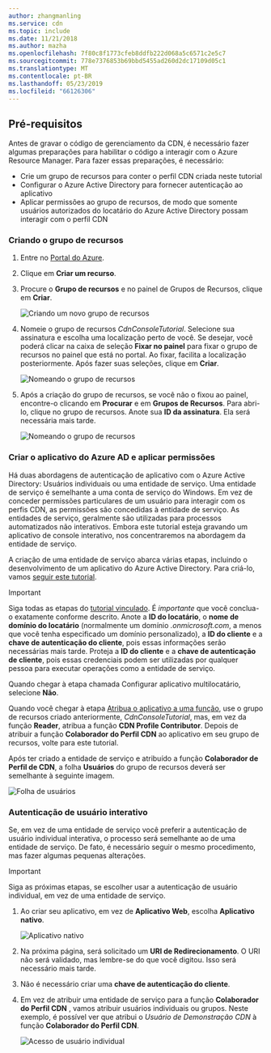 ```yaml
---
author: zhangmanling
ms.service: cdn
ms.topic: include
ms.date: 11/21/2018
ms.author: mazha
ms.openlocfilehash: 7f80c8f1773cfeb8ddfb222d068a5c6571c2e5c7
ms.sourcegitcommit: 778e7376853b69bbd5455ad260d2dc17109d05c1
ms.translationtype: MT
ms.contentlocale: pt-BR
ms.lasthandoff: 05/23/2019
ms.locfileid: "66126306"
---
```

## <a name="prerequisites"></a>Pré-requisitos
Antes de gravar o código de gerenciamento da CDN, é necessário fazer algumas preparações para habilitar o código a interagir com o Azure Resource Manager. Para fazer essas preparações, é necessário:

* Crie um grupo de recursos para conter o perfil CDN criada neste tutorial
* Configurar o Azure Active Directory para fornecer autenticação ao aplicativo
* Aplicar permissões ao grupo de recursos, de modo que somente usuários autorizados do locatário do Azure Active Directory possam interagir com o perfil CDN

### <a name="creating-the-resource-group"></a>Criando o grupo de recursos
1. Entre no [Portal do Azure](https://portal.azure.com).
2. Clique em **Criar um recurso**.
3. Procure o **Grupo de recursos** e no painel de Grupos de Recursos, clique em **Criar**.

    ![Criando um novo grupo de recursos](./media/cdn-app-dev-prep/cdn-new-rg-1-include.png)
3. Nomeie o grupo de recursos *CdnConsoleTutorial*.  Selecione sua assinatura e escolha uma localização perto de você.  Se desejar, você poderá clicar na caixa de seleção **Fixar no painel** para fixar o grupo de recursos no painel que está no portal.  Ao fixar, facilita a localização posteriormente.  Após fazer suas seleções, clique em **Criar**.

    ![Nomeando o grupo de recursos](./media/cdn-app-dev-prep/cdn-new-rg-2-include.png)
4. Após a criação do grupo de recursos, se você não o fixou ao painel, encontre-o clicando em **Procurar** e em **Grupos de Recursos**.  Para abri-lo, clique no grupo de recursos.  Anote sua **ID da assinatura**. Ela será necessária mais tarde.

    ![Nomeando o grupo de recursos](./media/cdn-app-dev-prep/cdn-subscription-id-include.png)

### <a name="creating-the-azure-ad-application-and-applying-permissions"></a>Criar o aplicativo do Azure AD e aplicar permissões
Há duas abordagens de autenticação de aplicativo com o Azure Active Directory: Usuários individuais ou uma entidade de serviço. Uma entidade de serviço é semelhante a uma conta de serviço do Windows.  Em vez de conceder permissões particulares de um usuário para interagir com os perfis CDN, as permissões são concedidas à entidade de serviço.  As entidades de serviço, geralmente são utilizadas para processos automatizados não interativos.  Embora este tutorial esteja gravando um aplicativo de console interativo, nos concentraremos na abordagem da entidade de serviço.

A criação de uma entidade de serviço abarca várias etapas, incluindo o desenvolvimento de um aplicativo do Azure Active Directory.  Para criá-lo, vamos [seguir este tutorial](../articles/active-directory/develop/howto-create-service-principal-portal.md).

> [!IMPORTANT]
> Siga todas as etapas do [tutorial vinculado](../articles/active-directory/develop/howto-create-service-principal-portal.md).  É *importante* que você conclua-o exatamente conforme descrito.  Anote a **ID do locatário**, o **nome de domínio do locatário** (normalmente um domínio *.onmicrosoft.com*, a menos que você tenha especificado um domínio personalizado), a **ID do cliente** e a **chave de autenticação do cliente**, pois essas informações serão necessárias mais tarde.  Proteja a **ID do cliente** e a **chave de autenticação de cliente**, pois essas credenciais podem ser utilizadas por qualquer pessoa para executar operações como a entidade de serviço.
>
> Quando chegar à etapa chamada Configurar aplicativo multilocatário, selecione **Não**.
>
> Quando você chegar à etapa [Atribua o aplicativo a uma função](../articles/active-directory/develop/howto-create-service-principal-portal.md#assign-the-application-to-a-role), use o grupo de recursos criado anteriormente, *CdnConsoleTutorial*, mas, em vez da função **Reader**, atribua a função **CDN Profile Contributor**.  Depois de atribuir a função **Colaborador do Perfil CDN** ao aplicativo em seu grupo de recursos, volte para este tutorial. 
>
>

Após ter criado a entidade de serviço e atribuído a função **Colaborador de Perfil de CDN**, a folha **Usuários** do grupo de recursos deverá ser semelhante à seguinte imagem.

![Folha de usuários](./media/cdn-app-dev-prep/cdn-service-principal-include.png)

### <a name="interactive-user-authentication"></a>Autenticação de usuário interativo
Se, em vez de uma entidade de serviço você preferir a autenticação de usuário individual interativa, o processo será semelhante ao de uma entidade de serviço.  De fato, é necessário seguir o mesmo procedimento, mas fazer algumas pequenas alterações.

> [!IMPORTANT]
> Siga as próximas etapas, se escolher usar a autenticação de usuário individual, em vez de uma entidade de serviço.
>
>

1. Ao criar seu aplicativo, em vez de **Aplicativo Web**, escolha **Aplicativo nativo**.

    ![Aplicativo nativo](./media/cdn-app-dev-prep/cdn-native-application-include.png)
2. Na próxima página, será solicitado um **URI de Redirecionamento**.  O URI não será validado, mas lembre-se do que você digitou. Isso será necessário mais tarde.
3. Não é necessário criar uma **chave de autenticação do cliente**.
4. Em vez de atribuir uma entidade de serviço para a função **Colaborador do Perfil CDN** , vamos atribuir usuários individuais ou grupos.  Neste exemplo, é possível ver que atribui o *Usuário de Demonstração CDN* à função **Colaborador do Perfil CDN**.  

    ![Acesso de usuário individual](./media/cdn-app-dev-prep/cdn-aad-user-include.png)
